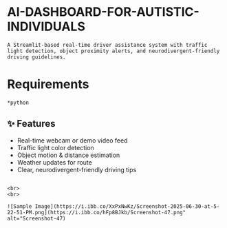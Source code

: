 # AI-DASHBOARD-FOR-AUTISTIC-INDIVIDUALS
```
A Streamlit-based real-time driver assistance system with traffic light detection, object proximity alerts, and neurodivergent-friendly driving guidelines.

```



# Requirements
```
*python
```


## ✨ Features  
* Real-time webcam or demo video feed  
* Traffic light color detection  
* Object motion & distance estimation  
* Weather updates for route  
* Clear, neurodivergent-friendly driving tips 
```

<br>
<br>

![Sample Image](https://i.ibb.co/XxPxNwKz/Screenshot-2025-06-30-at-5-22-51-PM.png](https://i.ibb.co/hFp8BJkb/Screenshot-47.png" alt="Screenshot-47)

